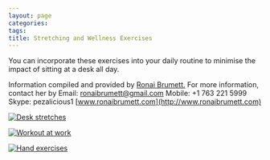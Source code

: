```yaml
---
layout: page
categories:
tags:
title: Stretching and Wellness Exercises
---
```


 You can incorporate these exercises into your daily routine to minimise the impact of sitting at a desk all day.

 Information compiled and provided by [Ronai Brumett.](https://twitter.com/RonaiBrumett) For more information, contact her by Email: [ronaibrumett@gmail.com](mailto:ronaibrumett@gmail.com) Mobile: +1 763 221 5999 Skype: pezalicious1 [www.ronaibrumett.com](http://www.ronaibrumett.com)

[![Desk stretches](/public/images/stretching-wellness-exercises/get-up-off-that-thing.png)](/public/images/stretching-wellness-exercises/get-up-off-that-thing.png)

[![Workout at work](/public/images/stretching-wellness-exercises/workout-at-work.png)](/public/images/stretching-wellness-exercises/workout-at-work.png)

[![Hand exercises](/public/images/stretching-wellness-exercises/hand-exercises.png)](/public/images/stretching-wellness-exercises/hand-exercises.png)

